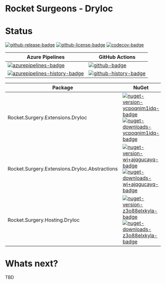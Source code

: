 # Rocket Surgeons - DryIoc

# Status

<!-- badges -->
[![github-release-badge]][github-release]
[![github-license-badge]][github-license]
[![codecov-badge]][codecov]
<!-- badges -->

<!-- history badges -->
| Azure Pipelines | GitHub Actions |
| --------------- | -------------- |
| [![azurepipelines-badge]][azurepipelines] | [![github-badge]][github] |
| [![azurepipelines-history-badge]][azurepipelines-history] | [![github-history-badge]][github] |
<!-- history badges -->

<!-- nuget packages -->
| Package | NuGet |
| ------- | ----- |
| Rocket.Surgery.Extensions.DryIoc | [![nuget-version-ycpoqnim1idq-badge]![nuget-downloads-ycpoqnim1idq-badge]][nuget-ycpoqnim1idq] |
| Rocket.Surgery.Extensions.DryIoc.Abstractions | [![nuget-version-wj+ajqgucayq-badge]![nuget-downloads-wj+ajqgucayq-badge]][nuget-wj+ajqgucayq] |
| Rocket.Surgery.Hosting.DryIoc | [![nuget-version-z3o88elxkyla-badge]![nuget-downloads-z3o88elxkyla-badge]][nuget-z3o88elxkyla] |
<!-- nuget packages -->

# Whats next?

TBD

<!-- generated references -->
[github-release]: https://github.com/RocketSurgeonsGuild/DryIoc.Extensions/releases/latest
[github-release-badge]: https://img.shields.io/github/release/RocketSurgeonsGuild/DryIoc.Extensions.svg?logo=github&style=flat "Latest Release"
[github-license]: https://github.com/RocketSurgeonsGuild/DryIoc.Extensions/blob/master/LICENSE
[github-license-badge]: https://img.shields.io/github/license/RocketSurgeonsGuild/DryIoc.Extensions.svg?style=flat "License"
[codecov]: https://codecov.io/gh/RocketSurgeonsGuild/DryIoc.Extensions
[codecov-badge]: https://img.shields.io/codecov/c/github/RocketSurgeonsGuild/DryIoc.Extensions.svg?color=E03997&label=codecov&logo=codecov&logoColor=E03997&style=flat "Code Coverage"
[azurepipelines]: https://rocketsurgeonsguild.visualstudio.com/Libraries/_build/latest?definitionId=44&branchName=master
[azurepipelines-badge]: https://img.shields.io/azure-devops/build/rocketsurgeonsguild/Libraries/44.svg?color=98C6FF&label=azure%20pipelines&logo=azuredevops&logoColor=98C6FF&style=flat "Azure Pipelines Status"
[azurepipelines-history]: https://rocketsurgeonsguild.visualstudio.com/Libraries/_build?definitionId=44&branchName=master
[azurepipelines-history-badge]: https://buildstats.info/azurepipelines/chart/rocketsurgeonsguild/Libraries/44?includeBuildsFromPullRequest=false "Azure Pipelines History"
[github]: https://github.com/RocketSurgeonsGuild/DryIoc.Extensions/actions?query=workflow%3Aci
[github-badge]: https://img.shields.io/github/workflow/status/RocketSurgeonsGuild/DryIoc.Extensions/ci.svg?label=github&logo=github&color=b845fc&logoColor=b845fc&style=flat "GitHub Actions Status"
[github-history-badge]: https://buildstats.info/github/chart/RocketSurgeonsGuild/DryIoc.Extensions?includeBuildsFromPullRequest=false "GitHub Actions History"
[nuget-ycpoqnim1idq]: https://www.nuget.org/packages/Rocket.Surgery.Extensions.DryIoc/
[nuget-version-ycpoqnim1idq-badge]: https://img.shields.io/nuget/v/Rocket.Surgery.Extensions.DryIoc.svg?color=004880&logo=nuget&style=flat-square "NuGet Version"
[nuget-downloads-ycpoqnim1idq-badge]: https://img.shields.io/nuget/dt/Rocket.Surgery.Extensions.DryIoc.svg?color=004880&logo=nuget&style=flat-square "NuGet Downloads"
[nuget-wj+ajqgucayq]: https://www.nuget.org/packages/Rocket.Surgery.Extensions.DryIoc.Abstractions/
[nuget-version-wj+ajqgucayq-badge]: https://img.shields.io/nuget/v/Rocket.Surgery.Extensions.DryIoc.Abstractions.svg?color=004880&logo=nuget&style=flat-square "NuGet Version"
[nuget-downloads-wj+ajqgucayq-badge]: https://img.shields.io/nuget/dt/Rocket.Surgery.Extensions.DryIoc.Abstractions.svg?color=004880&logo=nuget&style=flat-square "NuGet Downloads"
[nuget-z3o88elxkyla]: https://www.nuget.org/packages/Rocket.Surgery.Hosting.DryIoc/
[nuget-version-z3o88elxkyla-badge]: https://img.shields.io/nuget/v/Rocket.Surgery.Hosting.DryIoc.svg?color=004880&logo=nuget&style=flat-square "NuGet Version"
[nuget-downloads-z3o88elxkyla-badge]: https://img.shields.io/nuget/dt/Rocket.Surgery.Hosting.DryIoc.svg?color=004880&logo=nuget&style=flat-square "NuGet Downloads"
<!-- generated references -->

<!-- nuke-data
github:
  owner: RocketSurgeonsGuild
  repository: DryIoc.Extensions
azurepipelines:
  account: rocketsurgeonsguild
  teamproject: Libraries
  builddefinition: 44
-->
